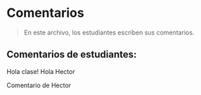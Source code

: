 # Comentarios

> En este archivo, los estudiantes escriben sus comentarios.

## Comentarios de estudiantes:


Hola clase! Hola Hector


Comentario de Hector
